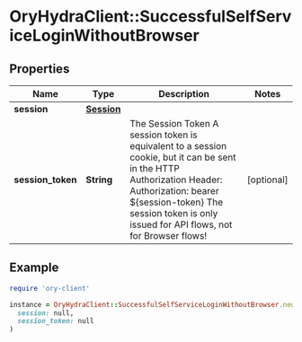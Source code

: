 # OryHydraClient::SuccessfulSelfServiceLoginWithoutBrowser

## Properties

| Name | Type | Description | Notes |
| ---- | ---- | ----------- | ----- |
| **session** | [**Session**](Session.md) |  |  |
| **session_token** | **String** | The Session Token  A session token is equivalent to a session cookie, but it can be sent in the HTTP Authorization Header:  Authorization: bearer ${session-token}  The session token is only issued for API flows, not for Browser flows! | [optional] |

## Example

```ruby
require 'ory-client'

instance = OryHydraClient::SuccessfulSelfServiceLoginWithoutBrowser.new(
  session: null,
  session_token: null
)
```

